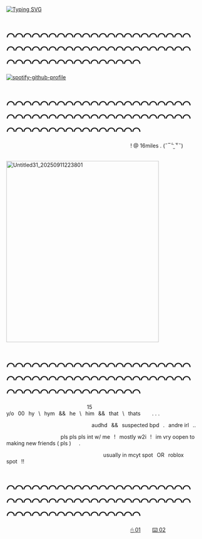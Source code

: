 [![Typing SVG](https://readme-typing-svg.demolab.com?font=VT323&size=30&pause=1000&color=F7F7F7&multiline=true&width=435&lines=%3CDerapchu%3E+*GRABS+YOU+BY+THE+NECK*;%3CDerapchu%3E+%22i+am+the+man...%22;%3Cyungwillx%3E+*STARES+INTENTLY*+%22Then+take+control.%22)](https://git.io/typing-svg)
# ⌒⌒⌒⌒⌒⌒⌒⌒⌒⌒⌒⌒⌒⌒⌒⌒⌒⌒⌒⌒⌒⌒⌒⌒⌒⌒⌒⌒⌒⌒⌒⌒⌒⌒⌒⌒⌒⌒⌒⌒⌒⌒⌒⌒⌒⌒⌒⌒⌒⌒⌒⌒⌒⌒⌒⌒⌒⌒⌒⌒
[![spotify-github-profile](https://spotify-github-profile.kittinanx.com/api/view?uid=31toj3m5rauqrags6bdqpubi2elu&cover_image=true&theme=novatorem&show_offline=false&background_color=cb1515&interchange=false&bar_color=000000&bar_color_cover=false)](https://github.com/kittinan/spotify-github-profile)

# ⌒⌒⌒⌒⌒⌒⌒⌒⌒⌒⌒⌒⌒⌒⌒⌒⌒⌒⌒⌒⌒⌒⌒⌒⌒⌒⌒⌒⌒⌒⌒⌒⌒⌒⌒⌒⌒⌒⌒⌒⌒⌒⌒⌒⌒⌒⌒⌒⌒⌒⌒⌒⌒⌒⌒⌒⌒⌒⌒⌒
⠀⠀⠀⠀⠀⠀⠀⠀⠀⠀⠀⠀⠀⠀⠀⠀⠀⠀⠀⠀⠀⠀⠀⠀⠀⠀⠀⠀⠀⠀⠀⠀! @ 16miles . (˶‾᷄ ⁻̫ ‾᷅˵)


⠀⠀⠀⠀⠀⠀⠀⠀⠀⠀⠀⠀⠀⠀⠀⠀⠀⠀⠀⠀⠀⠀⠀⠀⠀<img width="403" height="480" alt="Untitled31_20250911223801" src="https://github.com/user-attachments/assets/fec51a23-2a5e-4474-ad55-8f752f3b9525" />
# ⌒⌒⌒⌒⌒⌒⌒⌒⌒⌒⌒⌒⌒⌒⌒⌒⌒⌒⌒⌒⌒⌒⌒⌒⌒⌒⌒⌒⌒⌒⌒⌒⌒⌒⌒⌒⌒⌒⌒⌒⌒⌒⌒⌒⌒⌒⌒⌒⌒⌒⌒⌒⌒⌒⌒⌒⌒⌒⌒⌒
⠀
⠀⠀⠀
⠀⠀⠀⠀⠀⠀⠀⠀⠀⠀⠀⠀⠀⠀⠀⠀15 y/o⠀00⠀hy⠀\⠀hym⠀&&⠀he⠀\⠀him⠀&&⠀that⠀\⠀thats⠀⠀⠀. . .



⠀⠀⠀⠀⠀⠀⠀⠀⠀⠀⠀⠀⠀⠀⠀⠀⠀⠀⠀⠀⠀⠀audhd⠀&&⠀suspected bpd⠀.⠀andre irl⠀..


⠀⠀⠀⠀⠀⠀⠀⠀⠀⠀⠀⠀⠀⠀pls pls pls int w/ me⠀!⠀mostly w2i⠀!⠀im vry oopen to making new friends ( pls )⠀⠀.


⠀⠀⠀⠀⠀⠀⠀⠀⠀⠀⠀⠀⠀⠀⠀⠀⠀⠀⠀⠀⠀⠀⠀⠀⠀usually in mcyt spot⠀OR⠀roblox spot⠀!!
# ⌒⌒⌒⌒⌒⌒⌒⌒⌒⌒⌒⌒⌒⌒⌒⌒⌒⌒⌒⌒⌒⌒⌒⌒⌒⌒⌒⌒⌒⌒⌒⌒⌒⌒⌒⌒⌒⌒⌒⌒⌒⌒⌒⌒⌒⌒⌒⌒⌒⌒⌒⌒⌒⌒⌒⌒⌒⌒⌒⌒
⠀⠀⠀⠀⠀⠀⠀⠀⠀⠀⠀⠀⠀⠀⠀⠀⠀⠀⠀⠀⠀⠀⠀⠀⠀⠀⠀⠀⠀⠀⠀⠀[🖱 01](https://pronouns.cc/@musicman)⠀⠀⠀[⌨️ 02](https://pronouns.cc/@robotique)
